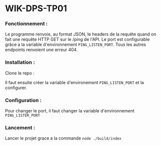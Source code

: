 # WIK-DPS-TP01

### Fonctionnement : 

Le programme renvoie, au format JSON, le headers de la requête quand on fait une requête HTTP GET sur le /ping de l'API. Le port est configurable grâce a la variable d'environnement `PING_LISTEN_PORT`. Tous les autres endpoints renvoient une erreur 404.

### Installation :

Clone le repo : 

Il faut ensuite créer la variable d'environement `PING_LISTEN_PORT` et la configurer.

### Configuration :

Pour changer le port, il faut changer la variable d'environnement `PING_LISTER_PORT`

### Lancement :

Lancer le projet grace a la commande ` node ./build/index `